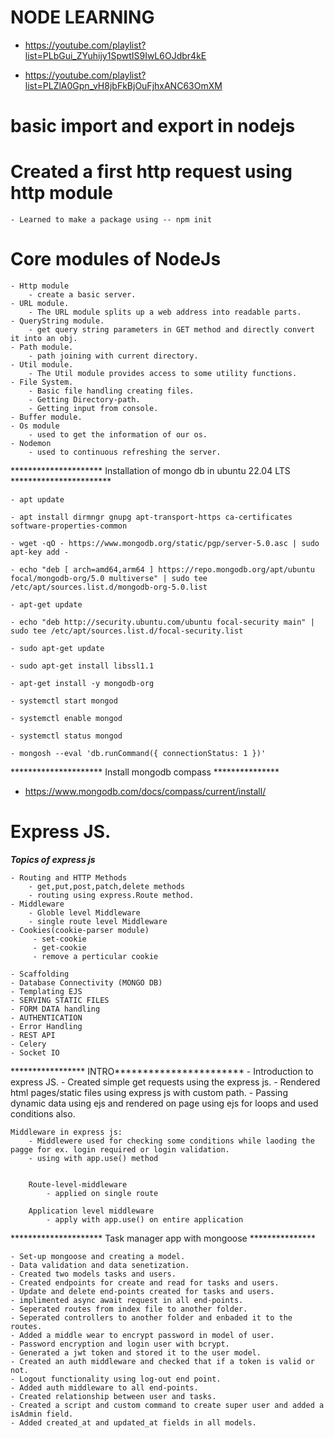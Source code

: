 # NODE LEARNING

- https://youtube.com/playlist?list=PLbGui_ZYuhijy1SpwtIS9IwL6OJdbr4kE

- https://youtube.com/playlist?list=PLZlA0Gpn_vH8jbFkBjOuFjhxANC63OmXM

# basic import and export in nodejs

# Created a first http request using http module

    - Learned to make a package using -- npm init

# Core modules of NodeJs
    - Http module
        - create a basic server.     
    - URL module.
        - The URL module splits up a web address into readable parts.
    - QueryString module.
        - get query string parameters in GET method and directly convert it into an obj.
    - Path module.
        - path joining with current directory.
    - Util module.
        - The Util module provides access to some utility functions.
    - File System.
        - Basic file handling creating files.
        - Getting Directory-path.
        - Getting input from console.
    - Buffer module.
    - Os module
        - used to get the information of our os.
    - Nodemon
        - used to continuous refreshing the server.

********************* Installation of mongo db in ubuntu 22.04 LTS ***********************

    - apt update

    - apt install dirmngr gnupg apt-transport-https ca-certificates software-properties-common

    - wget -qO - https://www.mongodb.org/static/pgp/server-5.0.asc | sudo apt-key add -

    - echo "deb [ arch=amd64,arm64 ] https://repo.mongodb.org/apt/ubuntu focal/mongodb-org/5.0 multiverse" | sudo tee /etc/apt/sources.list.d/mongodb-org-5.0.list

    - apt-get update

    - echo "deb http://security.ubuntu.com/ubuntu focal-security main" | sudo tee /etc/apt/sources.list.d/focal-security.list

    - sudo apt-get update

    - sudo apt-get install libssl1.1

    - apt-get install -y mongodb-org

    - systemctl start mongod

    - systemctl enable mongod

    - systemctl status mongod

    - mongosh --eval 'db.runCommand({ connectionStatus: 1 })'


********************* Install mongodb compass ***************
 - https://www.mongodb.com/docs/compass/current/install/


# Express JS.

*********************Topics of express js*********************

    - Routing and HTTP Methods
        - get,put,post,patch,delete methods
        - routing using express.Route method.
    - Middleware
        - Globle level Middleware
        - single route level Middleware
    - Cookies(cookie-parser module)
         - set-cookie
         - get-cookie
         - remove a perticular cookie

    - Scaffolding
    - Database Connectivity (MONGO DB)
    - Templating EJS
    - SERVING STATIC FILES
    - FORM DATA handling
    - AUTHENTICATION
    - Error Handling
    - REST API
    - Celery
    - Socket IO


***************** INTRO***********************
    - Introduction to express JS.
    - Created simple get requests using the express js.
    - Rendered html pages/static files using express js with custom path.
    - Passing dynamic data using ejs and rendered on page using ejs for loops and used conditions also.

    Middleware in express js:
        - Middlewere used for checking some conditions while laoding the pagge for ex. login required or login validation.
        - using with app.use() method


        Route-level-middleware
            - applied on single route
            
        Application level middleware
            - apply with app.use() on entire application

********************* Task manager app with mongoose ***************

    - Set-up mongoose and creating a model.
    - Data validation and data senetization.
    - Created two models tasks and users.
    - Created endpoints for create and read for tasks and users.
    - Update and delete end-points created for tasks and users.
    - implimented async await request in all end-points.
    - Seperated routes from index file to another folder.
    - Seperated controllers to another folder and enbaded it to the routes.
    - Added a middle wear to encrypt password in model of user.
    - Password encryption and login user with bcrypt.
    - Generated a jwt token and stored it to the user model.
    - Created an auth middleware and checked that if a token is valid or not.
    - Logout functionality using log-out end point.
    - Added auth middleware to all end-points.
    - Created relationship between user and tasks.
    - Created a script and custom command to create super user and added a isAdmin field.
    - Added created_at and updated_at fields in all models.